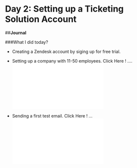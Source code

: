 # Day 2: Setting up a Ticketing Solution Account

##**Journal**

###What I did today?
- Creating a Zendesk account by siging up for free trial.
- Setting up a company with 11-50 employees. Click Here ! .... ![image](images/day2/img1.md)

- Sending a first test email. Click Here ! ... ![](images/day2/img2.md)



